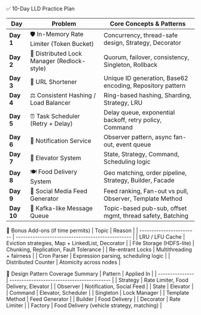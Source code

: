 ✅ 10-Day LLD Practice Plan

| Day        | Problem                                     | Core Concepts & Patterns                                  |
| ---------- | ------------------------------------------- | --------------------------------------------------------- |
| **Day 1**  | 🛡️ In-Memory Rate Limiter (Token Bucket)   | Concurrency, thread-safe design, Strategy, Decorator      |
| **Day 2**  | 🔐 Distributed Lock Manager (Redlock-style) | Quorum, failover, consistency, Singleton, Rollback        |
| **Day 3**  | 🔗 URL Shortener                            | Unique ID generation, Base62 encoding, Repository pattern |
| **Day 4**  | ⚖️ Consistent Hashing / Load Balancer       | Ring-based hashing, Sharding, Strategy, LRU               |
| **Day 5**  | ⏰ Task Scheduler (Retry + Delay)            | Delay queue, exponential backoff, retry policy, Command   |
| **Day 6**  | 📣 Notification Service                     | Observer pattern, async fan-out, event queue              |
| **Day 7**  | 🏢 Elevator System                          | State, Strategy, Command, Scheduling logic                |
| **Day 8**  | 🍽️ Food Delivery System                    | Geo matching, order pipeline, Strategy, Builder, Facade   |
| **Day 9**  | 📱 Social Media Feed Generator              | Feed ranking, Fan-out vs pull, Observer, Template Method  |
| **Day 10** | 📨 Kafka-like Message Queue                 | Topic-based pub-sub, offset mgmt, thread safety, Batching |


🧠 Bonus Add-ons (if time permits)
| Topic                    | Reason                                           |
| ------------------------ | ------------------------------------------------ |
| LRU / LFU Cache          | Eviction strategies, Map + LinkedList, Decorator |
| File Storage (HDFS-lite) | Chunking, Replication, Fault Tolerance           |
| Re-entrant Locks         | Multithreading + fairness                        |
| Cron Parser              | Expression parsing, scheduling logic             |
| Distributed Counter      | Atomicity across nodes                           |

📌 Design Pattern Coverage Summary
| Pattern         | Applied In                                 |
| --------------- | ------------------------------------------ |
| Strategy        | Rate Limiter, Food Delivery, Elevator      |
| Observer        | Notification, Social Feed                  |
| State           | Elevator                                   |
| Command         | Elevator, Scheduler                        |
| Singleton       | Lock Manager                               |
| Template Method | Feed Generator                             |
| Builder         | Food Delivery                              |
| Decorator       | Rate Limiter                               |
| Factory         | Food Delivery (vehicle strategy, matching) |
